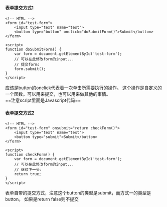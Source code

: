 #### 表单提交方式1
```
<!-- HTML -->
<form id="test-form">
    <input type="text" name="test">
    <button type="button" onclick="doSubmitForm()">Submit</button>
</form>

<script>
function doSubmitForm() {
    var form = document.getElementById('test-form');
    // 可以在此修改form的input...
    // 提交form:
    form.submit();
}
</script>
```
应该是button的onclick代表着一次单击所需要执行的操作。
这个操作是自定义的一个函数。可以用来提交，也可以用来做其他的事情。   
==注意script里面是Javascript代码==

#### 表单提交方式2
```
<!-- HTML -->
<form id="test-form" onsubmit="return checkForm()">
    <input type="text" name="test">
    <button type="submit">Submit</button>
</form>

<script>
function checkForm() {
    var form = document.getElementById('test-form');
    // 可以在此修改form的input...
    // 继续下一步:
    return true;
}
</script>
```
表单自带的提交方式，注意这个button的类型是submit，而方式一的类型是button。 如果是return false则不提交
